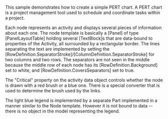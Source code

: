 This sample demonstrates how to create a simple PERT chart. A PERT chart is a project management tool used to schedule and coordinate tasks within a project.
        
Each node represents an activity and displays several pieces of information about each one.
The node template is basically a [Panel] of type [PanelLayoutTable] holding several [TextBlock]s
that are data-bound to properties of the Activity, all surrounded by a rectangular border.
The lines separating the text are implemented by setting the [RowDefinition.SeparatorStroke]/[ColumnDefinition.SeparatorStroke]
for two columns and two rows. The separators are not seen in the middle because the middle row
of each node has its [RowDefinition.Background] set to white,
and [RowDefinition.CoversSeparators] set to true.
        
The "Critical" property on the activity data object controls whether the node is drawn with a red brush or a blue one.
There is a special converter that is used to determine the brush used by the links.
        
The light blue legend is implemented by a separate Part implemented in a manner similar to the Node template.
However it is not bound to data -- there is no object in the model representing the legend.